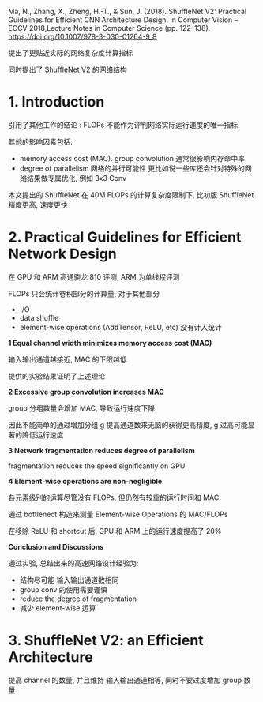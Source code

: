 
Ma, N., Zhang, X., Zheng, H.-T., & Sun, J. (2018).
ShuffleNet V2: Practical Guidelines for Efficient CNN Architecture Design.
In Computer Vision – ECCV 2018,Lecture Notes in Computer Science (pp. 122–138). https://doi.org/10.1007/978-3-030-01264-9_8


提出了更贴近实际的网络复杂度计算指标  

同时提出了 ShuffleNet V2 的网络结构

# 1. Introduction

引用了其他工作的结论 : FLOPs 不能作为评判网络实际运行速度的唯一指标  

其他的影响因素包括:
* memory access cost (MAC). group convolution 通常很影响内存命中率
* degree of parallelism  网络的并行可能性
更比如说一些库还会针对特殊的网络结果做专属优化, 例如 3x3 Conv


本文提出的  ShuffleNet 在 40M FLOPs 的计算复杂度限制下, 比初版 ShuffleNet 精度更高, 速度更快


# 2. Practical Guidelines for Efficient Network Design


在 GPU 和 ARM 高通骁龙 810 评测, ARM 为单线程评测  

FLOPs 只会统计卷积部分的计算量, 对于其他部分 
* I/O
* data shuffle
* element-wise operations (AddTensor, ReLU, etc)
没有计入统计


**1 Equal channel width minimizes memory access cost (MAC)**

输入输出通道越接近, MAC 的下限越低  

提供的实验结果证明了上述理论


**2 Excessive group convolution increases MAC**

group 分组数量会增加 MAC, 导致运行速度下降   

因此不能简单的通过增加分组 g 提高通道数来无脑的获得更高精度, g 过高可能显著的降低运行速度   


**3 Network fragmentation reduces degree of parallelism**

fragmentation reduces the speed significantly on GPU 


**4 Element-wise operations are non-negligible**

各元素级别的运算尽管没有 FLOPs, 但仍然有较重的运行时间和 MAC  


通过 bottlenect 构造来测量 Element-wise Operations  的 MAC/FLOPs  


在移除 ReLU 和 shortcut 后, GPU 和 ARM 上的运行速度提高了 20%   


**Conclusion and Discussions**

通过实验, 总结出来的高速网络设计经验为:
* 结构尽可能 输入输出通道数相同
* group conv 的使用需要谨慎
* reduce the degree of fragmentation 
* 减少 element-wise 运算


# 3. ShuffleNet V2: an Efficient Architecture  

提高 channel 的数量, 并且维持 输入输出通道相等, 同时不要过度增加 group 数量  


